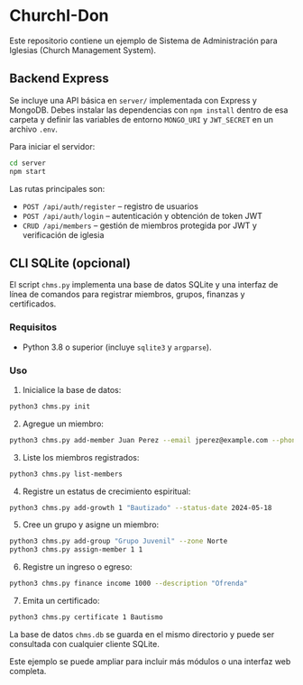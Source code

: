 # ChurchI-Don

Este repositorio contiene un ejemplo de Sistema de Administración para Iglesias (Church Management System).

## Backend Express

Se incluye una API básica en `server/` implementada con Express y MongoDB. Debes instalar las dependencias con `npm install` dentro de esa carpeta y definir las variables de entorno `MONGO_URI` y `JWT_SECRET` en un archivo `.env`.

Para iniciar el servidor:

```bash
cd server
npm start
```

Las rutas principales son:

- `POST /api/auth/register` – registro de usuarios
- `POST /api/auth/login` – autenticación y obtención de token JWT
- `CRUD /api/members` – gestión de miembros protegida por JWT y verificación de iglesia

## CLI SQLite (opcional)

El script `chms.py` implementa una base de datos SQLite y una interfaz de línea de comandos para registrar miembros, grupos, finanzas y certificados.

### Requisitos

- Python 3.8 o superior (incluye `sqlite3` y `argparse`).

### Uso

1. Inicialice la base de datos:

```bash
python3 chms.py init
```

2. Agregue un miembro:

```bash
python3 chms.py add-member Juan Perez --email jperez@example.com --phone 555-1234
```

3. Liste los miembros registrados:

```bash
python3 chms.py list-members
```

4. Registre un estatus de crecimiento espiritual:

```bash
python3 chms.py add-growth 1 "Bautizado" --status-date 2024-05-18
```

5. Cree un grupo y asigne un miembro:

```bash
python3 chms.py add-group "Grupo Juvenil" --zone Norte
python3 chms.py assign-member 1 1
```

6. Registre un ingreso o egreso:

```bash
python3 chms.py finance income 1000 --description "Ofrenda"
```

7. Emita un certificado:

```bash
python3 chms.py certificate 1 Bautismo
```

La base de datos `chms.db` se guarda en el mismo directorio y puede ser consultada con cualquier cliente SQLite.

Este ejemplo se puede ampliar para incluir más módulos o una interfaz web completa.
